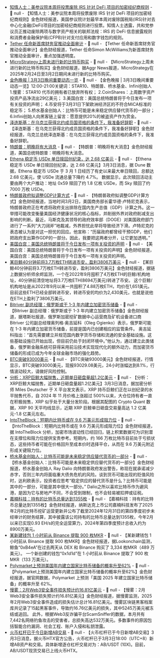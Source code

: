 - [知情人士：美参议院本周将投票废除 IRS 针对 DeFi 项目的加密经纪商规则](https://www.coindesk.com/policy/2025/03/03/u-s-senate-expected-to-vote-on-erasing-irs-s-crypto-broker-rule-that-threatens-defi-source) - 📰 null - 【知情人士：美参议院本周将投票废除 IRS 针对 DeFi 项目的加密经纪商规则】金色财经报道，美国参议院计划最早本周对废除国税局(IRS)针对去中心化金融(DeFi)项目的加密经纪商规则进行投票。知情人士透露，共和党参议员正推动废除两项与数字资产相关的联邦法规：IRS 的 DeFi 信息披露规则和消费者金融保护局(CFPB)针对支付应用和数字钱包的规则。
- [Tether 任命新首席财务官推动全面审计](https://x.com/cryptounfolded/status/1896546410259992832) - 📰 null - 【Tether 任命新首席财务官推动全面审计】金色财经报道，Tether 任命Simon McWilliams为新首席财务官推动全面审计，重点加强透明度。
- [MicroStrategy上周未进行新的比特币购买]() - 📰 null - 【MicroStrategy上周未进行新的比特币购买】金色财经报道，据Aggr News报道，MicroStrategy在2025年2月24日至3月2日期间未进行新的比特币购买。
- [金色晚报 | 3月3日晚间重要动态一览]() - 📰 null - 【金色晚报 | 3月3日晚间重要动态一览】12:00-21:00关键词：STAR10、特朗普、桥水基金、Infini创始人 
1.慢雾：STAR10 代币的拥有者已放弃所有权； 
2.CoinShares：上周数字资产投资产品净流出29亿美元； 
3.美国白宫：美国总统特朗普将于今日发布一项有关投资的声明； 
4.币安将于3月31日下架欧洲经济区的不符合MiCA标准的稳定币； 
5.桥水基金创始人：比特币可能是未来稳定供应替代货币的一部分； 
6.Infini创始人向黑客链上留言：愿意提供20%的被盗资产作为赏金。
- [泽连斯基：在乌克兰获得北约成员国资格的条件下，我准备好辞职]() - 📰 null - 【泽连斯基：在乌克兰获得北约成员国资格的条件下，我准备好辞职】金色财经报道，乌克兰总统泽连斯基：在乌克兰获得北约成员国资格的条件下，我准备好辞职。
- [特朗普：明晚将有大消息]() - 📰 null - 【特朗普：明晚将有大消息】金色财经报道，美国总统特朗普：明晚将有大消息。
- [Ethena 稳定币 USDe 单日赎回创纪录，达 2.68 亿美元](https://dune.com/entropy_advisors/ethena-usde) - 📰 null - 【Ethena 稳定币 USDe 单日赎回创纪录，达 2.68 亿美元】3月3日消息，据 Dune 数据，Ethena 稳定币 USDe 于 3 月 1 日经历了有史以来最大单日赎回，总额达 2.68 亿美元，使 USDe 流通总量下降约 4.7%。 
数据显示，此次赎回活动主要由两个大户推动：地址 0x59 赎回了约 1.8 亿枚 USDe，而 Sky 赎回了约 7000 万枚 USDe。
- [特朗普政府拟调整GDP计算方式]() - 📰 null - 【特朗普政府拟调整GDP计算方式】金色财经报道，当地时间3月2日，美国商务部长霍华德·卢特尼克表示，特朗普政府正在考虑将政府支出排除在国内生产总值（GDP）计算之外。这一举措可能改变衡量美国经济健康状况的核心指标，并削弱外界对政府削减支出影响的判断。最近，马斯克及其领导的政府效率部（DOGE）对美国政府部门进行了一系列“大刀阔斧”地裁减，外界担忧此举将导致经济下滑。卢特尼克的表态被认为是对这一担忧的回应。他宣称：“历届政府都曾经干预GDP，他们把政府支出算作GDP的一部分。因此，我要把这两者分开，让它更加透明。”
- [美国白宫：美国总统特朗普将于今日发布一项有关投资的声明]() - 📰 null - 【美国白宫：美国总统特朗普将于今日发布一项有关投资的声明】金色财经报道，美国白宫：美国总统特朗普将于今日发布一项有关投资的声明。
- [某巨鲸40分钟前将3.7万枚ETH转进币安，盈利3806万美元](https://x.com/EmberCN/status/1896538143681388654) - 📰 null - 【某巨鲸40分钟前将3.7万枚ETH转进币安，盈利3806万美元】金色财经报道，据链上数据分析师余烬监测，一个在2022年9月囤积了4万枚ETH的巨鲸/机构地址，40分钟前清空地址将3.7万枚ETH(8694万美元)转进了币安。 
这个巨鲸/机构地址是从2022年9月以来一共囤积了4.88万枚ETH，均价在1,651美元。目前这些ETH已经全部转进币安，转进币安的均价为2,430美元，也就是说他在ETH上盈利了3806万美元。
- [Bitriver 副总经理：俄罗斯或于 1-3 年内建立加密货币储备](https://tass.ru/ekonomika/23292231) - 📰 null - 【Bitriver 副总经理：俄罗斯或于 1-3 年内建立加密货币储备】金色财经报道，据塔斯社报道，俄罗斯加密挖矿数据中心运营商及矿机设备进口商 Bitriver 公司副总经理奥列格·奥吉延科（Oleg Ogienko）表示，俄罗斯可能在 1-3 年内建立加密货币储备，前提是国内已创建相应的监管条件。 
奥吉延科指出：“首先需要建立并规范国内数字货币存储和流通的安全基础设施。这些基础设施已开始出现，但目前仍处于封闭环境中。”他认为，通过建立此类储备，俄罗斯金融系统可获得采用前沿技术实现现代化的额外动力，而加密货币储备的形成已成为今年全球金融市场的强化趋势。
- [BTC突破93000美元]() - 📰 null - 【BTC突破93000美元】金色财经报道，行情显示，BTC突破93000美元，现报93029.08美元，24小时涨幅达到8.1%，行情波动较大，请做好风险控制。
- [分析：XRP巨鲸大幅抛售，近期单日砸盘量超1.2亿美元](https://x.com/milesdeutscher/status/1896525470486991328) - 📰 null - 【分析：XRP巨鲸大幅抛售，近期单日砸盘量超1.2亿美元】3月3日消息，据加密分析师 Miles Deutscher 于 X 平台发文表示，XRP 持币巨鲸们正在以创纪录的水平抛售代币，自 2024 年 11 月价格上涨超过 500%以来，大仓位持有者一直在积极抛售，XRP 似乎处于大量分发阶段。根据其配图的 Crypto Quant 数据，XRP 90 天平均线显示，近期 XRP 巨鲸单日砸盘交易量高达 1.2 亿美元-1.8 亿美元左右。
- [IntoTheBlock：短期内比特币或在 9.6 万美元形成阻力位](https://x.com/intotheblock/status/1896517285537292560) - 📰 null - 【IntoTheBlock：短期内比特币或在 9.6 万美元形成阻力位】金色财经报道，据 IntoTheBlock 分析，加密市场波动性已经回归，链上积累数据可为识别潜在支撑位和阻力位提供宝贵参考。短期内，约 166 万枚比特币目前处于亏损状态，这些持币者可能在价格回升至成本价时选择平仓，从而在 9.6 万美元附近形成关键阻力位。
- [桥水基金创始人：比特币可能是未来稳定供应替代货币的一部分](https://www.bloomberg.com/news/articles/2025-03-03/dalio-warns-of-us-debt-crisis-heart-attack-within-three-years?srnd=homepage-americas&sref=vuYGislZ) - 📰 null - 【桥水基金创始人：比特币可能是未来稳定供应替代货币的一部分】金色财经报道，桥水基金创始人 Ray Dalio 向特朗普政府发出警告，称现在就承诺减少赤字，否则三年内将面临重大债务危机的风险。谈到货币可能出现的贬值风险时，达利欧表示，投资者应思考“稳定供应的替代货币是什么？比特币可能是其中的一部分，可能是其中很大一部分。” 
Dalio之所以喜欢比特币作为避风港，是因为它与房地产不同，不会受到限制，也不会轻易被扣押或征税。
- [嘉楠科技：持有的比特币总量达到1355枚](https://www.prnewswire.com/news-releases/canaan-inc-announces-february-2025-bitcoin-production-mining-operation-updates-and-preliminary-fourth-quarter-2024-financial-results-302389922.html) - 📰 null - 【嘉楠科技：持有的比特币总量达到1355枚】金色财经报道，纳斯达克上市公司嘉楠科技发布了2025年2月的比特币挖矿运营更新并公布了截至2024年12月31日的第四季度初步未经审计的财务结算，其中披露该公司持有的比特币总量达到1355枚，今年2月以来已实现0.93 EH/s的完全运营算力，2024年第四季度预计总收入约为8900万美元。
- [某新建钱包 1 小时前从 Binance 提取 900 枚MKR](https://x.com/lookonchain/status/1896517042016333837) - 📰 null - 【某新建钱包 1 小时前从 Binance 提取 900 枚MKR】金色财经报道，据Lookonchain监测，鲸鱼“0xB4eA”在过去两天从 DEX 和 Binance 购买了 3,334 枚MKR（489 万美元）。 
一个新创建的钱包“0x1d1d”在 1 小时前从 Binance 提取了 900 枚MKR（133 万美元）。
- [Polymarket上预测美国年内建立国家比特币储备的概率升至62%](https://polymarket.com/event/us-national-bitcoin-reserve-in-2025) - 📰 null - 【Polymarket上预测美国年内建立国家比特币储备的概率升至62%】金色财经报道，据官网数据，Polymarket 上预测「美国 2025 年建立国家比特币储备」的概率升至 62%。
- [慢雾：2月Web3安全事件损失预计约16.81亿美元](https://slowmist.medium.com/slowmist-monthly-security-report-february-estimated-losses-at-1-681-billion-579101700ab5) - 📰 null - 【慢雾：2月Web3安全事件损失预计约16.81亿美元】金色财经报道，据慢雾监测，2025年2月Web3安全事件造成的损失估计总计16.81亿美元。慢雾区块链黑客档案库共记录了15起黑客事件，导致约16.76亿美元的损失，其中5245万美元被冻结或追回。 
此外，根据Web3反诈骗平台ScamSniffer的数据，本月共有7,442名网络钓鱼攻击的受害者，总损失高达532万美元。多数事件的原因包括智能合约漏洞、社会工程、账户入侵和私钥泄露。
- [火币杠杆已于今日新增AB交易](https://www.htx.com.cm/zh-cn/support/74995314310005) - 📰 null - 【火币杠杆已于今日新增AB交易】3月3日消息，据火币HTX官方公告，火币杠杆已于3月3日18:00（UTC+8）新增AB资产和交易。具体新增逐仓杠杆交易对为：AB/USDT (10X)。目前，AB/USDT现货交易已上线火币HTX。

